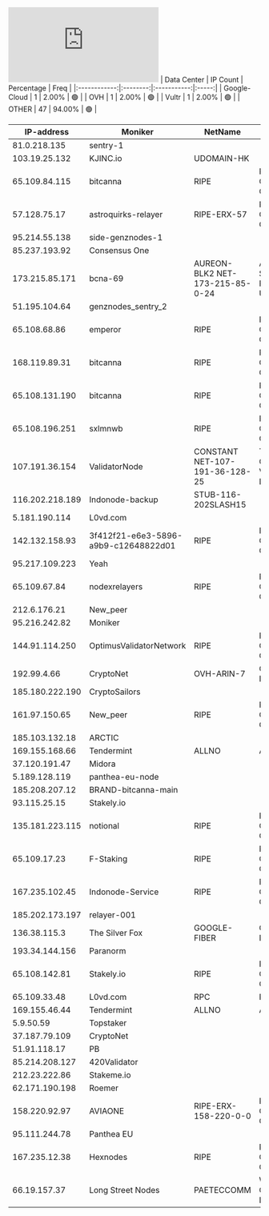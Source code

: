 ![Diagramm](https://github.com/obajay/StateSync-snapshots/blob/main/Projects/Bitcanna/1/README.md)
| Data Center | IP Count | Percentage | Freq |
|:------------:|:--------:|:-----------:|:-----:|
| Google-Cloud | 1 | 2.00% | 🟢 |
| OVH | 1 | 2.00% | 🟢 |
| Vultr | 1 | 2.00% | 🟢 |
| OTHER | 47 | 94.00% | 🟢 |

<!-- START_TABLE -->
| IP-address | Moniker | NetName | Organization |
|-------------|-------------|-------------|-------------|
| 81.0.218.135 | sentry-1 |  |  |
| 103.19.25.132 | KJINC.io | UDOMAIN-HK |  |
| 65.109.84.115 | bitcanna | RIPE | RIPE Network Coordination Centre |
| 57.128.75.17 | astroquirks-relayer | RIPE-ERX-57 | RIPE Network Coordination Centre |
| 95.214.55.138 | side-genznodes-1 |  |  |
| 85.237.193.92 | Consensus One |  |  |
| 173.215.85.171 | bcna-69 | AUREON-BLK2 NET-173-215-85-0-24 | Aureon Network Services MI FIBER URBANDALE |
| 51.195.104.64 | genznodes_sentry_2 |  |  |
| 65.108.68.86 | emperor | RIPE | RIPE Network Coordination Centre |
| 168.119.89.31 | bitcanna | RIPE | RIPE Network Coordination Centre |
| 65.108.131.190 | bitcanna | RIPE | RIPE Network Coordination Centre |
| 65.108.196.251 | sxlmnwb | RIPE | RIPE Network Coordination Centre |
| 107.191.36.154 | ValidatorNode | CONSTANT NET-107-191-36-128-25 | The Constant Company, LLC Vultr Holdings, LLC |
| 116.202.218.189 | Indonode-backup | STUB-116-202SLASH15 |  |
| 5.181.190.114 | L0vd.com |  |  |
| 142.132.158.93 | 3f412f21-e6e3-5896-a9b9-c12648822d01 | RIPE | RIPE Network Coordination Centre |
| 95.217.109.223 | Yeah |  |  |
| 65.109.67.84 | nodexrelayers | RIPE | RIPE Network Coordination Centre |
| 212.6.176.21 | New_peer |  |  |
| 95.216.242.82 | Moniker |  |  |
| 144.91.114.250 | OptimusValidatorNetwork | RIPE | RIPE Network Coordination Centre |
| 192.99.4.66 | CryptoNet | OVH-ARIN-7 | OVH Hosting, Inc. |
| 185.180.222.190 | CryptoSailors |  |  |
| 161.97.150.65 | New_peer | RIPE | RIPE Network Coordination Centre |
| 185.103.132.18 | ARCTIC |  |  |
| 169.155.168.66 | Tendermint | ALLNO | Allnodes Inc |
| 37.120.191.47 | Midora |  |  |
| 5.189.128.119 | panthea-eu-node |  |  |
| 185.208.207.12 | BRAND-bitcanna-main |  |  |
| 93.115.25.15 | Stakely.io |  |  |
| 135.181.223.115 | notional | RIPE | RIPE Network Coordination Centre |
| 65.109.17.23 | F-Staking | RIPE | RIPE Network Coordination Centre |
| 167.235.102.45 | Indonode-Service | RIPE | RIPE Network Coordination Centre |
| 185.202.173.197 | relayer-001 |  |  |
| 136.38.115.3 | The Silver Fox | GOOGLE-FIBER | Google Fiber Inc. |
| 193.34.144.156 | Paranorm |  |  |
| 65.108.142.81 | Stakely.io | RIPE | RIPE Network Coordination Centre |
| 65.109.33.48 | L0vd.com | RPC | RIPE | RIPE Network Coordination Centre |
| 169.155.46.44 | Tendermint | ALLNO | Allnodes Inc |
| 5.9.50.59 | Topstaker |  |  |
| 37.187.79.109 | CryptoNet |  |  |
| 51.91.118.17 | PB |  |  |
| 85.214.208.127 | 420Validator |  |  |
| 212.23.222.86 | Stakeme.io |  |  |
| 62.171.190.198 | Roemer |  |  |
| 158.220.92.97 | AVIAONE | RIPE-ERX-158-220-0-0 | RIPE Network Coordination Centre |
| 95.111.244.78 | Panthea EU |  |  |
| 167.235.12.38 | Hexnodes | RIPE | RIPE Network Coordination Centre |
| 66.19.157.37 | Long Street Nodes | PAETECCOMM | Windstream Communications LLC |

<!-- END_TABLE -->